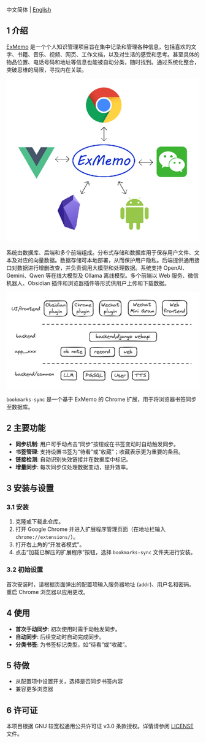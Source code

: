
中文简体 | [English](./README.md)

## 1 介绍

[ExMemo](https://github.com/ExMemo/exmemo.git) 是一个个人知识管理项目旨在集中记录和管理各种信息，包括喜欢的文字、书籍、音乐、视频、网页、工作文档，以及对生活的感受和思考。甚至具体的物品位置、电话号码和地址等信息也能被自动分类，随时找到。通过系统化整合，突破思维的局限，寻找内在关联。

![](./images/img1.png)


系统由数据库、后端和多个前端组成。分布式存储和数据库用于保存用户文件、文本及对应的向量数据。数据存储可本地部署，从而保护用户隐私。后端提供通用接口对数据进行增删改查，并负责调用大模型和处理数据。系统支持 OpenAI、Gemini、Qwen 等在线大模型及 Ollama 离线模型。多个前端以 Web 服务、微信机器人、Obsidian 插件和浏览器插件等形式供用户上传和下载数据。

![](./images/img2.png)


`bookmarks-sync` 是一个基于 ExMemo 的 Chrome 扩展，用于将浏览器书签同步至数据库。

## 2 主要功能

- **同步机制**: 用户可手动点击“同步”按钮或在书签变动时自动触发同步。
- **书签管理**: 支持设置书签为“待看”或“收藏”；收藏表示更为重要的条目。
- **链接检测**: 自动识别失效链接并在数据库中标记。
- **增量同步**: 每次同步仅处理数据变动，提升效率。

## 3 安装与设置

### 3.1 安装

1. 克隆或下载此仓库。
2. 打开 Google Chrome 并进入扩展程序管理页面（在地址栏输入 `chrome://extensions/`）。
3. 打开右上角的“开发者模式”。
4. 点击“加载已解压的扩展程序”按钮，选择 `bookmarks-sync` 文件夹进行安装。

### 3.2 初始设置

首次安装时，请根据页面弹出的配置项输入服务器地址 (`addr`)、用户名和密码。  
重启 Chrome 浏览器以应用更改。

## 4 使用

- **首次手动同步**: 初次使用时需手动触发同步。
- **自动同步**: 后续变动时自动完成同步。
- **分类书签**: 为书签标记类型，如“待看”或“收藏”。

## 5 待做

- 从配置项中设置开关，选择是否同步书签内容
- 兼容更多浏览器

## 6 许可证

本项目根据 GNU 较宽松通用公共许可证 v3.0 条款授权。详情请参阅 [LICENSE](./LICENSE) 文件。
